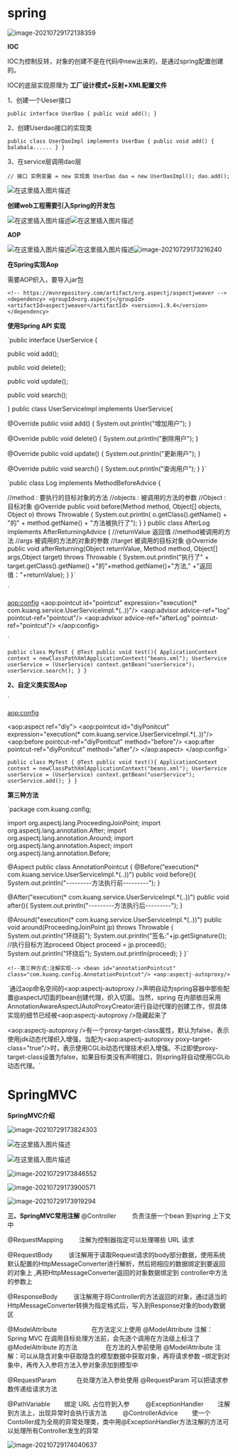 # spring

![image-20210729172138359](C:\Users\侯嘉旋\AppData\Roaming\Typora\typora-user-images\image-20210729172138359.png)

**IOC**

IOC为控制反转，对象的创建不是在代码中new出来的，是通过spring配置创建的。

IOC的底层实现原理为 **工厂设计模式+反射+XML配置文件**

1、创建一个Ueser接口

`public interface UserDao {
	public void add();
}`

2、创建Userdao接口的实现类

`public class UserDaoImpl implements UserDao {
    public void add() {
	    balabala......
    }
}`

3、在service层调用dao层

`// 接口 实例变量 = new 实现类
UserDao dao = new UserDaoImpl();
dao.add();`

![在这里插入图片描述](https://img-blog.csdnimg.cn/20190831202821511.png?x-oss-process=image/watermark,type_ZmFuZ3poZW5naGVpdGk,shadow_10,text_aHR0cHM6Ly9ibG9nLmNzZG4ubmV0L3llcmVueXVhbl9wa3U=,size_16,color_FFFFFF,t_70)

**创建web工程需要引入Spring的开发包**

![在这里插入图片描述](https://img-blog.csdnimg.cn/20190903203404574.png?x-oss-process=image/watermark,type_ZmFuZ3poZW5naGVpdGk,shadow_10,text_aHR0cHM6Ly9ibG9nLmNzZG4ubmV0L3llcmVueXVhbl9wa3U=,size_16,color_FFFFFF,t_70)![在这里插入图片描述](https://img-blog.csdnimg.cn/20190831202842469.png?x-oss-process=image/watermark,type_ZmFuZ3poZW5naGVpdGk,shadow_10,text_aHR0cHM6Ly9ibG9nLmNzZG4ubmV0L3llcmVueXVhbl9wa3U=,size_16,color_FFFFFF,t_70)

**AOP**

![在这里插入图片描述](https://img-blog.csdnimg.cn/20200613182141599.png?x-oss-process=image/watermark,type_ZmFuZ3poZW5naGVpdGk,shadow_10,text_aHR0cHM6Ly9ibG9nLmNzZG4ubmV0L3dlaXhpbl80NDIwNzQwMw==,size_16,color_FFFFFF,t_70)![在这里插入图片描述](https://img-blog.csdnimg.cn/20200613182147344.png?x-oss-process=image/watermark,type_ZmFuZ3poZW5naGVpdGk,shadow_10,text_aHR0cHM6Ly9ibG9nLmNzZG4ubmV0L3dlaXhpbl80NDIwNzQwMw==,size_16,color_FFFFFF,t_70)![image-20210729173216240](C:\Users\侯嘉旋\AppData\Roaming\Typora\typora-user-images\image-20210729173216240.png)

**在Spring实现Aop**

需要AOP织入，要导入jar包

`<!-- https://mvnrepository.com/artifact/org.aspectj/aspectjweaver -->
<dependency>
   <groupId>org.aspectj</groupId>
   <artifactId>aspectjweaver</artifactId>
   <version>1.9.4</version>
</dependency>`

**使用Spring API 实现**

`public interface UserService {

   public void add();

   public void delete();

   public void update();

   public void search();

}
public class UserServiceImpl implements UserService{

   @Override
   public void add() {
       System.out.println("增加用户");
  }

   @Override
   public void delete() {
       System.out.println("删除用户");
  }

   @Override
   public void update() {
       System.out.println("更新用户");
  }

   @Override
   public void search() {
       System.out.println("查询用户");
  }
}`

`public class Log implements MethodBeforeAdvice {

   //method : 要执行的目标对象的方法
   //objects : 被调用的方法的参数
   //Object : 目标对象
   @Override
   public void before(Method method, Object[] objects, Object o) throws Throwable {
       System.out.println( o.getClass().getName() + "的" + method.getName() + "方法被执行了");
  }
}
public class AfterLog implements AfterReturningAdvice {
   //returnValue 返回值
   //method被调用的方法
   //args 被调用的方法的对象的参数
   //target 被调用的目标对象
   @Override
   public void afterReturning(Object returnValue, Method method, Object[] args,Object target) throws Throwable {
       System.out.println("执行了" + target.getClass().getName()
       +"的"+method.getName()+"方法,"
       +"返回值："+returnValue);
  }
}`



`<?xml version="1.0" encoding="UTF-8"?>
<beans xmlns="http://www.springframework.org/schema/beans"
      xmlns:xsi="http://www.w3.org/2001/XMLSchema-instance"
      xmlns:aop="http://www.springframework.org/schema/aop"
      xsi:schemaLocation="http://www.springframework.org/schema/beans
       http://www.springframework.org/schema/beans/spring-beans.xsd
       http://www.springframework.org/schema/aop
       http://www.springframework.org/schema/aop/spring-aop.xsd">

   <!--注册bean-->
   <bean id="userService" class="com.kuang.service.UserServiceImpl"/>
   <bean id="log" class="com.kuang.log.Log"/>
   <bean id="afterLog" class="com.kuang.log.AfterLog"/>

   <!--aop的配置-->
   <aop:config>
       <!--切入点 expression:表达式匹配要执行的方法-->
       <aop:pointcut id="pointcut" expression="execution(* com.kuang.service.UserServiceImpl.*(..))"/>
       <!--执行环绕; advice-ref执行方法 . pointcut-ref切入点-->
       <aop:advisor advice-ref="log" pointcut-ref="pointcut"/>
       <aop:advisor advice-ref="afterLog" pointcut-ref="pointcut"/>
   </aop:config>

</beans>`

`public class MyTest {
   @Test
   public void test(){
       ApplicationContext context = newClassPathXmlApplicationContext("beans.xml");
       UserService userService = (UserService) context.getBean("userService");
       userService.search();
  }
}`

**2、自定义类实现Aop**

`<!--第二种方式自定义实现-->
<!--注册bean-->
<bean id="diy" class="com.kuang.config.DiyPointcut"/>

<!--aop的配置-->
<aop:config>
   <!--第二种方式：使用AOP的标签实现-->
   <aop:aspect ref="diy">
       <aop:pointcut id="diyPonitcut" expression="execution(* com.kuang.service.UserServiceImpl.*(..))"/>
       <aop:before pointcut-ref="diyPonitcut" method="before"/>
       <aop:after pointcut-ref="diyPonitcut" method="after"/>
   </aop:aspect>
</aop:config>`



`public class MyTest {
   @Test
   public void test(){
       ApplicationContext context = newClassPathXmlApplicationContext("beans.xml");
       UserService userService = (UserService) context.getBean("userService");
       userService.add();
  }
}`

**第三种方法**

`package com.kuang.config;

import org.aspectj.lang.ProceedingJoinPoint;
import org.aspectj.lang.annotation.After;
import org.aspectj.lang.annotation.Around;
import org.aspectj.lang.annotation.Aspect;
import org.aspectj.lang.annotation.Before;

@Aspect
public class AnnotationPointcut {
   @Before("execution(* com.kuang.service.UserServiceImpl.*(..))")
   public void before(){
       System.out.println("---------方法执行前---------");
  }

   @After("execution(* com.kuang.service.UserServiceImpl.*(..))")
   public void after(){
       System.out.println("---------方法执行后---------");
  }

   @Around("execution(* com.kuang.service.UserServiceImpl.*(..))")
   public void around(ProceedingJoinPoint jp) throws Throwable {
       System.out.println("环绕前");
       System.out.println("签名:"+jp.getSignature());
       //执行目标方法proceed
       Object proceed = jp.proceed();
       System.out.println("环绕后");
       System.out.println(proceed);
  }
}`

`<!--第三种方式:注解实现-->
<bean id="annotationPointcut" class="com.kuang.config.AnnotationPointcut"/>
<aop:aspectj-autoproxy/>`



`通过aop命名空间的<aop:aspectj-autoproxy />声明自动为spring容器中那些配置@aspectJ切面的bean创建代理，织入切面。当然，spring 在内部依旧采用AnnotationAwareAspectJAutoProxyCreator进行自动代理的创建工作，但具体实现的细节已经被<aop:aspectj-autoproxy />隐藏起来了

<aop:aspectj-autoproxy />有一个proxy-target-class属性，默认为false，表示使用jdk动态代理织入增强，当配为<aop:aspectj-autoproxy  poxy-target-class="true"/>时，表示使用CGLib动态代理技术织入增强。不过即使proxy-target-class设置为false，如果目标类没有声明接口，则spring将自动使用CGLib动态代理。`

# SpringMVC

**SpringMVC介绍**

![image-20210729173824303](C:\Users\侯嘉旋\AppData\Roaming\Typora\typora-user-images\image-20210729173824303.png)

![在这里插入图片描述](https://img-blog.csdnimg.cn/20181108142043610.png?x-oss-process=image/watermark,type_ZmFuZ3poZW5naGVpdGk,shadow_10,text_aHR0cHM6Ly9ibG9nLmNzZG4ubmV0L051bWJlcl9vbmVFbmdpbmVlcg==,size_16,color_FFFFFF,t_70)

![在这里插入图片描述](https://img-blog.csdnimg.cn/20201119092856360.png?x-oss-process=image/watermark,type_ZmFuZ3poZW5naGVpdGk,shadow_10,text_aHR0cHM6Ly9ibG9nLmNzZG4ubmV0L051bWJlcl9vbmVFbmdpbmVlcg==,size_16,color_FFFFFF,t_70#pic_center)

![image-20210729173846552](C:\Users\侯嘉旋\AppData\Roaming\Typora\typora-user-images\image-20210729173846552.png)

![image-20210729173900571](C:\Users\侯嘉旋\AppData\Roaming\Typora\typora-user-images\image-20210729173900571.png)

![image-20210729173919294](C:\Users\侯嘉旋\AppData\Roaming\Typora\typora-user-images\image-20210729173919294.png)

**三、SpringMVC常用注解**
@Controller
　　 负责注册一个bean 到spring 上下文中

@RequestMapping
　　 注解为控制器指定可以处理哪些 URL 请求

@RequestBody
　　 该注解用于读取Request请求的body部分数据，使用系统默认配置的HttpMessageConverter进行解析，然后把相应的数据绑定到要返回的对象上 ,再把HttpMessageConverter返回的对象数据绑定到 controller中方法的参数上

@ResponseBody
　　 该注解用于将Controller的方法返回的对象，通过适当的HttpMessageConverter转换为指定格式后，写入到Response对象的body数据区

@ModelAttribute 　　　
　　在方法定义上使用 @ModelAttribute 注解：Spring MVC 在调用目标处理方法前，会先逐个调用在方法级上标注了@ModelAttribute 的方法
　　
　　在方法的入参前使用 @ModelAttribute 注解：可以从隐含对象中获取隐含的模型数据中获取对象，再将请求参数 –绑定到对象中，再传入入参将方法入参对象添加到模型中

@RequestParam　
　　在处理方法入参处使用 @RequestParam 可以把请求参 数传递给请求方法

@PathVariable
　　绑定 URL 占位符到入参
　　
@ExceptionHandler
　　注解到方法上，出现异常时会执行该方法
　　
@ControllerAdvice
　　使一个Contoller成为全局的异常处理类，类中用@ExceptionHandler方法注解的方法可以处理所有Controller发生的异常

![image-20210729174040637](C:\Users\侯嘉旋\AppData\Roaming\Typora\typora-user-images\image-20210729174040637.png)
